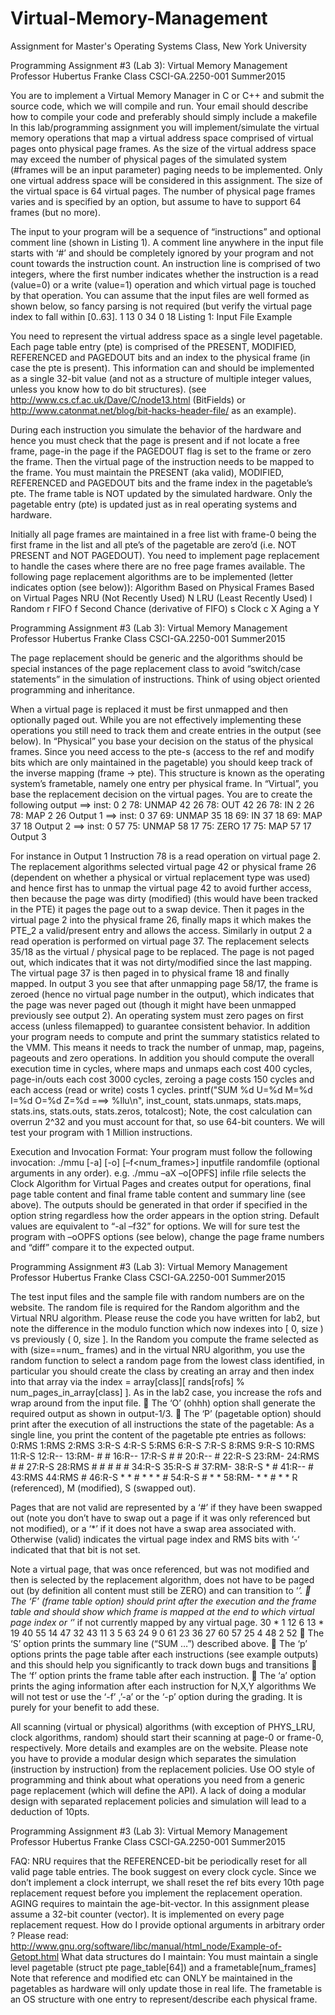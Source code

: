 # Virtual-Memory-Management
Assignment for Master's Operating Systems Class, New York University

Programming Assignment #3 (Lab 3): Virtual Memory Management Professor Hubertus Franke
Class CSCI-GA.2250-001 Summer2015

You are to implement a Virtual Memory Manager in C or C++ and submit the source code, which we will compile
and run. Your email should describe how to compile your code and preferably should simply include a makefile
In this lab/programming assignment you will implement/simulate the virtual memory operations that map a virtual
address space comprised of virtual pages onto physical page frames. As the size of the virtual address space
may exceed the number of physical pages of the simulated system (#frames will be an input parameter) paging
needs to be implemented. Only one virtual address space will be considered in this assignment. The size of the
virtual space is 64 virtual pages. The number of physical page frames varies and is specified by an option, but
assume to have to support 64 frames (but no more).

The input to your program will be a sequence of “instructions” and optional comment line (shown in Listing 1). A
comment line anywhere in the input file starts with ‘#’ and should be completely ignored by your program and not
count towards the instruction count. An instruction line is comprised of two integers, where the first number
indicates whether the instruction is a read (value=0) or a write (value=1) operation and which virtual page is
touched by that operation. You can assume that the input files are well formed as shown below, so fancy parsing
is not required (but verify the virtual page index to fall within [0..63].
1 13
0 34
0 18
Listing 1: Input File Example

You need to represent the virtual address space as a single level pagetable.
Each page table entry (pte) is comprised of the PRESENT, MODIFIED, REFERENCED and PAGEDOUT bits and
an index to the physical frame (in case the pte is present). This information can and should be implemented as a
single 32-bit value (and not as a structure of multiple integer values, unless you know how to do bit structures).
(see http://www.cs.cf.ac.uk/Dave/C/node13.html (BitFields) or http://www.catonmat.net/blog/bit-hacks-header-file/
as an example).

During each instruction you simulate the behavior of the hardware and hence you must check that the page is
present and if not locate a free frame, page-in the page if the PAGEDOUT flag is set to the frame or zero the
frame. Then the virtual page of the instruction needs to be mapped to the frame. You must maintain the
PRESENT (aka valid), MODIFIED, REFERENCED and PAGEDOUT bits and the frame index in the pagetable’s
pte. The frame table is NOT updated by the simulated hardware. Only the pagetable entry (pte) is updated just as
in real operating systems and hardware.

Initially all page frames are maintained in a free list with frame-0 being the first frame in the list and all pte’s of the
pagetable are zero’d (i.e. NOT PRESENT and NOT PAGEDOUT).
You need to implement page replacement to handle the cases where there are no free page frames available.
The following page replacement algorithms are to be implemented (letter indicates option (see below)):
Algorithm Based on
Physical Frames
Based on
Virtual Pages
NRU (Not Recently Used) N
LRU (Least Recently Used) l
Random r
FIFO f
Second Chance (derivative of FIFO) s
Clock c X
Aging a Y

Programming Assignment #3 (Lab 3): Virtual Memory Management Professor Hubertus Franke
Class CSCI-GA.2250-001 Summer2015

The page replacement should be generic and the algorithms should be special instances of the page replacement
class to avoid “switch/case statements” in the simulation of instructions. Think of using object oriented
programming and inheritance.

When a virtual page is replaced it must be first unmapped and then optionally paged out. While you are not
effectively implementing these operations you still need to track them and create entries in the output (see below).
In “Physical” you base your decision on the status of the physical frames. Since you need access to the pte-s
(access to the ref and modify bits which are only maintained in the pagetable) you should keep track of the
inverse mapping (frame -> pte). This structure is known as the operating system’s frametable, namely one entry
per physical frame. In “Virtual”, you base the replacement decision on the virtual pages.
You are to create the following output
==> inst: 0 2
78: UNMAP 42 26
78: OUT 42 26
78: IN 2 26
78: MAP 2 26
Output 1
==> inst: 0 37
69: UNMAP 35 18
69: IN 37 18
69: MAP 37 18
Output 2
==> inst: 0 57
75: UNMAP 58 17
75: ZERO 17
75: MAP 57 17
Output 3

For instance in Output 1 Instruction 78 is a read operation on virtual page 2. The replacement algorithms selected
virtual page 42 or physical frame 26 (dependent on whether a physical or virtual replacement type was used) and
hence first has to unmap the virtual page 42 to avoid further access, then because the page was dirty (modified)
(this would have been tracked in the PTE) it pages the page out to a swap device. Then it pages in the virtual
page 2 into the physical frame 26, finally maps it which makes the PTE_2 a valid/present entry and allows the
access. Similarly in output 2 a read operation is performed on virtual page 37. The replacement selects 35/18 as
the virtual / physical page to be replaced. The page is not paged out, which indicates that it was not dirty/modified
since the last mapping. The virtual page 37 is then paged in to physical frame 18 and finally mapped. In output 3
you see that after unmapping page 58/17, the frame is zeroed (hence no virtual page number in the output),
which indicates that the page was never paged out (though it might have been unmapped previously see output
2). An operating system must zero pages on first access (unless filemapped) to guarantee consistent behavior.
In addition your program needs to compute and print the summary statistics related to the VMM. This means it
needs to track the number of unmap, map, pageins, pageouts and zero operations. In addition you should
compute the overall execution time in cycles, where maps and unmaps each cost 400 cycles, page-in/outs each
cost 3000 cycles, zeroing a page costs 150 cycles and each access (read or write) costs 1 cycles.
printf("SUM %d U=%d M=%d I=%d O=%d Z=%d ===> %llu\n",
inst_count, stats.unmaps, stats.maps, stats.ins, stats.outs, stats.zeros, totalcost);
Note, the cost calculation can overrun 2^32 and you must account for that, so use 64-bit counters. We will test
your program with 1 Million instructions.

Execution and Invocation Format:
Your program must follow the following invocation:
./mmu [-a<algo>] [-o<options>] [–f<num_frames>] inputfile randomfile (optional arguments in any order).
e.g. ./mmu –aX –o[OPFS] infile rfile selects the Clock Algorithm for Virtual Pages and creates output for
operations, final page table content and final frame table content and summary line (see above). The outputs
should be generated in that order if specified in the option string regardless how the order appears in the option
string. Default values are equivalent to “-al –f32” for options. We will for sure test the program with –oOPFS
options (see below), change the page frame numbers and “diff” compare it to the expected output.

Programming Assignment #3 (Lab 3): Virtual Memory Management Professor Hubertus Franke
Class CSCI-GA.2250-001 Summer2015

The test input files and the sample file with random numbers are on the website. The random file is required for
the Random algorithm and the Virtual NRU algorithm. Please reuse the code you have written for lab2, but note
the difference in the modulo function which now indexes into [ 0, size ) vs previously ( 0, size ].
In the Random you compute the frame selected as with (size==num_ frames) and in the virtual NRU algorithm,
you use the random function to select a random page from the lowest class identified, in particular you should
create the class by creating an array and then index into that array via the index = array[class][ rands[rofs] %
num_pages_in_array[class] ]. As in the lab2 case, you increase the rofs and wrap around from the input file.
 The ‘O’ (ohhh) option shall generate the required output as shown in output-1/3.
 The ‘P’ (pagetable option) should print after the execution of all instructions the state of the pagetable:
As a single line, you print the content of the pagetable pte entries as follows:
0:RMS 1:RMS 2:RMS 3:R-S 4:R-S 5:RMS 6:R-S 7:R-S 8:RMS 9:R-S 10:RMS 11:R-S 12:R-- 13:RM- # #
16:R-- 17:R-S # # 20:R-- # 22:R-S 23:RM- 24:RMS # # 27:R-S 28:RMS # # # # # 34:R-S 35:R-S #
37:RM- 38:R-S * # 41:R-- # 43:RMS 44:RMS # 46:R-S * * # * * * # 54:R-S # * * 58:RM- * * # * *
R (referenced), M (modified), S (swapped out).

Pages that are not valid are represented by a ‘#’ if they have been swapped out (note you don’t have to
swap out a page if it was only referenced but not modified), or a ‘*’ if it does not have a swap area
associated with. Otherwise (valid) indicates the virtual page index and RMS bits with ‘-‘ indicated that that
bit is not set.

Note a virtual page, that was once referenced, but was not modified and then is selected by the
replacement algorithm, does not have to be paged out (by definition all content must still be ZERO) and
can transition to ‘*’.
 The ‘F’ (frame table option) should print after the execution and the frame table and should show which
frame is mapped at the end to which virtual page index or ‘*’ if not currently mapped by any virtual page.
30 * 1 12 6 13 * 19 40 55 14 47 32 43 11 3 5 63 24 9 0 61 23 36 27 60 57 25 4 48 2 52
 The ‘S’ option prints the summary line (“SUM …”) described above.
 The ‘p’ options prints the page table after each instructions (see example outputs) and this should help
you significantly to track down bugs and transitions
 The ‘f’ option prints the frame table after each instruction.
 The ‘a’ option prints the aging information after each instruction for N,X,Y algorithms
We will not test or use the ‘-f’ ,’-a’ or the ‘-p’ option during the grading. It is purely for your benefit to add
these.

All scanning (virtual or physical) algorithms (with exception of PHYS_LRU, clock algorithms, random) should start
their scanning at page-0 or frame-0, respectively.
More details and examples are on the website.
Please note you have to provide a modular design which separates the simulation (instruction by instruction)
from the replacement policies. Use OO style of programming and think about what operations you need from a
generic page replacement (which will define the API). A lack of doing a modular design with separated
replacement policies and simulation will lead to a deduction of 10pts.

Programming Assignment #3 (Lab 3): Virtual Memory Management Professor Hubertus Franke
Class CSCI-GA.2250-001 Summer2015

FAQ:
NRU requires that the REFERENCED-bit be periodically reset for all valid page table entries. The book suggest
on every clock cycle. Since we don’t implement a clock interrupt, we shall reset the ref bits every 10th page
replacement request before you implement the replacement operation.
AGING requires to maintain the age-bit-vector. In this assignment please assume a 32-bit counter (vector). It is
implemented on every page replacement request.
How do I provide optional arguments in arbitrary order ?
Please read: http://www.gnu.org/software/libc/manual/html_node/Example-of-Getopt.html
What data structures do I maintain:
You must maintain a single level pagetable (struct pte page_table[64]) and a frametable[num_frames]
Note that reference and modified etc can ONLY be maintained in the pagetables as hardware will only update
those in real life. The frametable is an OS structure with one entry to represent/describe each physical frame.
